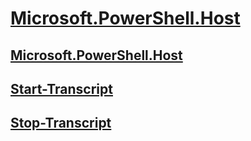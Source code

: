#  [Microsoft.PowerShell.Host](Microsoft.PowerShell.Host.md)
##  [Microsoft.PowerShell.Host](microsoft.powershell.host.md)
##  [Start-Transcript](start-transcript.md)
##  [Stop-Transcript](stop-transcript.md)
